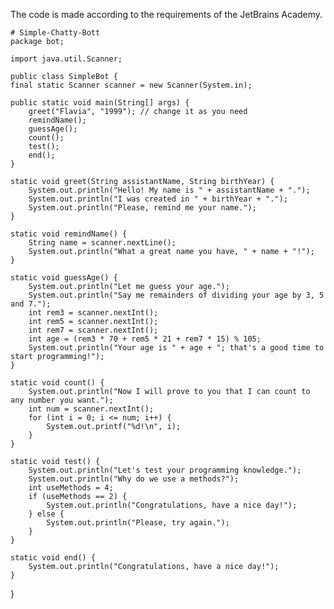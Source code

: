  The code is made according to the requirements of the JetBrains Academy.

    # Simple-Chatty-Bott
    package bot;

    import java.util.Scanner;

    public class SimpleBot {
    final static Scanner scanner = new Scanner(System.in);

    public static void main(String[] args) {
        greet("Flavia", "1999"); // change it as you need
        remindName();
        guessAge();
        count();
        test();
        end();
    }

    static void greet(String assistantName, String birthYear) {
        System.out.println("Hello! My name is " + assistantName + ".");
        System.out.println("I was created in " + birthYear + ".");
        System.out.println("Please, remind me your name.");
    }

    static void remindName() {
        String name = scanner.nextLine();
        System.out.println("What a great name you have, " + name + "!");
    }

    static void guessAge() {
        System.out.println("Let me guess your age.");
        System.out.println("Say me remainders of dividing your age by 3, 5 and 7.");
        int rem3 = scanner.nextInt();
        int rem5 = scanner.nextInt();
        int rem7 = scanner.nextInt();
        int age = (rem3 * 70 + rem5 * 21 + rem7 * 15) % 105;
        System.out.println("Your age is " + age + "; that's a good time to start programming!");
    }

    static void count() {
        System.out.println("Now I will prove to you that I can count to any number you want.");
        int num = scanner.nextInt();
        for (int i = 0; i <= num; i++) {
            System.out.printf("%d!\n", i);
        }
    }

    static void test() {
        System.out.println("Let's test your programming knowledge.");
        System.out.println("Why do we use a methods?");
        int useMethods = 4;
        if (useMethods == 2) {
            System.out.println("Congratulations, have a nice day!");
        } else {
            System.out.println("Please, try again.");
        }
    }

    static void end() {
        System.out.println("Congratulations, have a nice day!"); 
    }
  }
